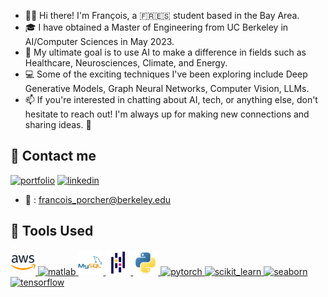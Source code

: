 - 👋🏻 Hi there! I'm François, a 🇫🇷🇪🇸 student based in the Bay Area.
- 🎓 I have obtained a Master of Engineering from UC Berkeley in AI/Computer Sciences in May 2023.
- 🔎 My ultimate goal is to use AI to make a difference in fields such as Healthcare, Neurosciences, Climate, and Energy. 
- 💻 Some of the exciting techniques I've been exploring include Deep Generative Models, Graph Neural Networks, Computer Vision, LLMs.
- 📫 If you're interested in chatting about AI, tech, or anything else, don't hesitate to reach out! I'm always up for making new connections and sharing ideas. 💬


## 🔗 Contact me
[![portfolio](https://img.shields.io/badge/my_portfolio-000?style=for-the-badge&logo=ko-fi&logoColor=white)](https://francoisporcher.com)
[![linkedin](https://img.shields.io/badge/linkedin-0A66C2?style=for-the-badge&logo=linkedin&logoColor=white)](https://www.linkedin.com/in/fporcher/)


- 📧 : francois_porcher@berkeley.edu

## 🔧 Tools Used

<p align="left"> <a href="https://aws.amazon.com" target="_blank" rel="noreferrer"> <img src="https://raw.githubusercontent.com/devicons/devicon/master/icons/amazonwebservices/amazonwebservices-original-wordmark.svg" alt="aws" width="40" height="40"/> </a> <a href="https://www.mathworks.com/" target="_blank" rel="noreferrer"> <img src="https://upload.wikimedia.org/wikipedia/commons/2/21/Matlab_Logo.png" alt="matlab" width="40" height="40"/> </a> <a href="https://www.mysql.com/" target="_blank" rel="noreferrer"> <img src="https://raw.githubusercontent.com/devicons/devicon/master/icons/mysql/mysql-original-wordmark.svg" alt="mysql" width="40" height="40"/> </a> <a href="https://pandas.pydata.org/" target="_blank" rel="noreferrer"> <img src="https://raw.githubusercontent.com/devicons/devicon/2ae2a900d2f041da66e950e4d48052658d850630/icons/pandas/pandas-original.svg" alt="pandas" width="40" height="40"/> </a> <a href="https://www.python.org" target="_blank" rel="noreferrer"> <img src="https://raw.githubusercontent.com/devicons/devicon/master/icons/python/python-original.svg" alt="python" width="40" height="40"/> </a> <a href="https://pytorch.org/" target="_blank" rel="noreferrer"> <img src="https://www.vectorlogo.zone/logos/pytorch/pytorch-icon.svg" alt="pytorch" width="40" height="40"/> </a> <a href="https://scikit-learn.org/" target="_blank" rel="noreferrer"> <img src="https://upload.wikimedia.org/wikipedia/commons/0/05/Scikit_learn_logo_small.svg" alt="scikit_learn" width="40" height="40"/> </a> <a href="https://seaborn.pydata.org/" target="_blank" rel="noreferrer"> <img src="https://seaborn.pydata.org/_images/logo-mark-lightbg.svg" alt="seaborn" width="40" height="40"/> </a> <a href="https://www.tensorflow.org" target="_blank" rel="noreferrer"> <img src="https://www.vectorlogo.zone/logos/tensorflow/tensorflow-icon.svg" alt="tensorflow" width="40" height="40"/> </a> </p>


<!---
FrancoisPorcher/FrancoisPorcher is a ✨ special ✨ repository because its `README.md` (this file) appears on your GitHub profile.
You can click the Preview link to take a look at your changes.
--->
